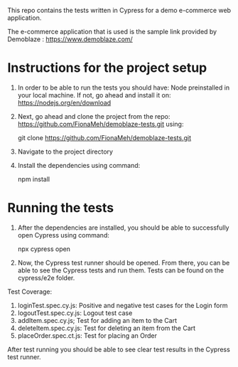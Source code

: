 This repo contains the tests written in Cypress for a demo e-commerce web application.

The e-commerce application that is used is the sample link provided by Demoblaze : https://www.demoblaze.com/
# Instructions for the project setup

1. In order to be able to run the tests you should have:
   Node preinstalled in your local machine. If not, go ahead and install it on: https://nodejs.org/en/download

2. Next, go ahead and clone the project from the repo: https://github.com/FionaMeh/demoblaze-tests.git using:

   git clone https://github.com/FionaMeh/demoblaze-tests.git

3. Navigate to the project directory

4. Install the dependencies using command:

   npm install

# Running the tests

1. After the dependencies are installed, you should be able to successfully open Cypress using command:

   npx cypress open

2. Now, the Cypress test runner should be opened. From there, you can be able to see the Cypress tests and run them.
Tests can be found on the cypress/e2e folder.

Test Coverage:
   1. loginTest.spec.cy.js: Positive and negative test cases for the Login form
   2. logoutTest.spec.cy.js: Logout test case
   3. addItem.spec.cy.js; Test for adding an item to the Cart
   4. deleteItem.spec.cy.js: Test for deleting an item from the Cart
   5. placeOrder.spec.ct.js: Test for placing an Order

After test running you should be able to see clear test results in the Cypress test runner.

